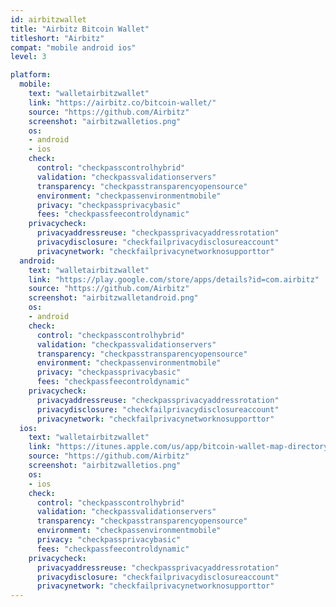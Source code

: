 ```yaml
---
id: airbitzwallet
title: "Airbitz Bitcoin Wallet"
titleshort: "Airbitz"
compat: "mobile android ios"
level: 3

platform:
  mobile:
    text: "walletairbitzwallet"
    link: "https://airbitz.co/bitcoin-wallet/"
    source: "https://github.com/Airbitz"
    screenshot: "airbitzwalletios.png"
    os:
    - android
    - ios
    check:
      control: "checkpasscontrolhybrid"
      validation: "checkpassvalidationservers"
      transparency: "checkpasstransparencyopensource"
      environment: "checkpassenvironmentmobile"
      privacy: "checkpassprivacybasic"
      fees: "checkpassfeecontroldynamic"
    privacycheck:
      privacyaddressreuse: "checkpassprivacyaddressrotation"
      privacydisclosure: "checkfailprivacydisclosureaccount"
      privacynetwork: "checkfailprivacynetworknosupporttor"
  android:
    text: "walletairbitzwallet"
    link: "https://play.google.com/store/apps/details?id=com.airbitz"
    source: "https://github.com/Airbitz"
    screenshot: "airbitzwalletandroid.png"
    os:
    - android
    check:
      control: "checkpasscontrolhybrid"
      validation: "checkpassvalidationservers"
      transparency: "checkpasstransparencyopensource"
      environment: "checkpassenvironmentmobile"
      privacy: "checkpassprivacybasic"
      fees: "checkpassfeecontroldynamic"
    privacycheck:
      privacyaddressreuse: "checkpassprivacyaddressrotation"
      privacydisclosure: "checkfailprivacydisclosureaccount"
      privacynetwork: "checkfailprivacynetworknosupporttor"
  ios:
    text: "walletairbitzwallet"
    link: "https://itunes.apple.com/us/app/bitcoin-wallet-map-directory/id843536046?mt=8"
    source: "https://github.com/Airbitz"
    screenshot: "airbitzwalletios.png"
    os:
    - ios
    check:
      control: "checkpasscontrolhybrid"
      validation: "checkpassvalidationservers"
      transparency: "checkpasstransparencyopensource"
      environment: "checkpassenvironmentmobile"
      privacy: "checkpassprivacybasic"
      fees: "checkpassfeecontroldynamic"
    privacycheck:
      privacyaddressreuse: "checkpassprivacyaddressrotation"
      privacydisclosure: "checkfailprivacydisclosureaccount"
      privacynetwork: "checkfailprivacynetworknosupporttor"
---
```

